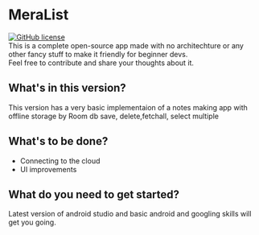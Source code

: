 # MeraList

[![GitHub license](https://img.shields.io/badge/License-MIT-blue.svg)](LICENSE)
<br>
This is a complete open-source app made with no architechture or any other fancy stuff to make it friendly for beginner devs.
<br> Feel free to contribute and share your thoughts about it.

## What's in this version?
This version has a very basic implementaion of a notes making app with offline storage by Room db save, delete,fetchall, select multiple

## What's to be done?
- Connecting to the cloud
- UI improvements

## What do you need to get started?
Latest version of android studio and basic android and googling skills will get you going.
